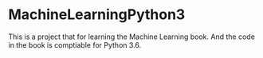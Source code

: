 # MachineLearningPython3
This is a project that for learning the Machine Learning book. And the code in the book is comptiable for Python 3.6.

